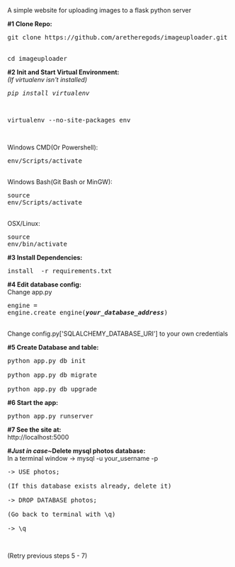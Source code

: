A simple website for uploading images to a flask python server

<strong>#1 Clone Repo:</strong><br />
<pre>git clone https://github.com/aretheregods/imageuploader.git
<br />
cd imageuploader</pre>

<strong>#2 Init and Start Virtual Environment:</strong><br />
<em>(If virtualenv isn't installed)</em><br />
<pre><em>pip install virtualenv</em></pre><br />
<pre>virtualenv --no-site-packages env</pre><br />
Windows CMD(Or Powershell): <pre>env/Scripts/activate</pre><br />
Windows Bash(Git Bash or MinGW): <pre>source env/Scripts/activate</pre><br />
OSX/Linux: <pre>source env/bin/activate</pre>

<strong>#3 Install Dependencies:</strong><br />
<pre>install  -r requirements.txt</pre>

<strong>#4 Edit database config:</strong><br />
Change app.py <pre>engine = engine.create_engine(<strong><em>your_database_address</em></strong>)</pre><br />
Change config.py['SQLALCHEMY_DATABASE_URI'] to your own credentials

<strong>#5 Create Database and table:</strong><br />
<pre>python app.py db init<br />
python app.py db migrate<br />
python app.py db upgrade</pre>

<strong>#6 Start the app:</strong><br />
<pre>python app.py runserver</pre>

<strong>#7 See the site at:</strong><br />
http://localhost:5000

<strong>#<em>Just in case~</em>Delete mysql photos database:</strong><br />
In a terminal window -> mysql -u your_username -p<br />
<pre>-> USE photos;<br />
(If this database exists already, delete it)<br />
-> DROP DATABASE photos;<br />
(Go back to terminal with \q)<br />
-> \q</pre><br />
(Retry previous steps 5 - 7)
